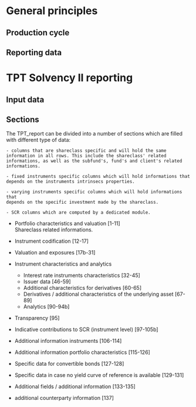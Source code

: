 # General principles
## Production cycle
## Reporting data

# TPT Solvency II reporting
## Input data
## Sections

The TPT_report can be divided into a number of sections which are filled with different type of data:

    - columns that are shareclass specific and will hold the same 
    information in all rows. This include the shareclass' related
    informations, as well as the subfund's, fund's and client's related 
    informations.
        
    - fixed instruments specific columns which will hold informations that
    depends on the instruments intrinsecs properties.

    - varying instruments specific columns which will hold informations that
    depends on the specific investment made by the shareclass.

    - SCR columns which are computed by a dedicated module.

- Portfolio characteristics and valuation [1-11]  
 Shareclass related informations.

- Instrument codification [12-17]
 
- Valuation and exposures [17b-31]

- Instrument characteristics and analytics
    - Interest rate instruments characteristics [32-45]
    - Issuer data [46-59]
    - Additional characteristics for derivatives [60-65]
    - Derivatives / additional characteristics of the underlying asset [67-89]
    - Analytics [90-94b]

- Transparency [95]

- Indicative contributions to SCR (instrument level) [97-105b]

- Additional information instruments [106-114]

- Additional information portfolio characteristics [115-126]

- Specific data for convertible bonds [127-128]

- Specific data in case no yield curve of reference is available [129-131]

- Additional fields / additional information [133-135]

- additional counterparty information [137]